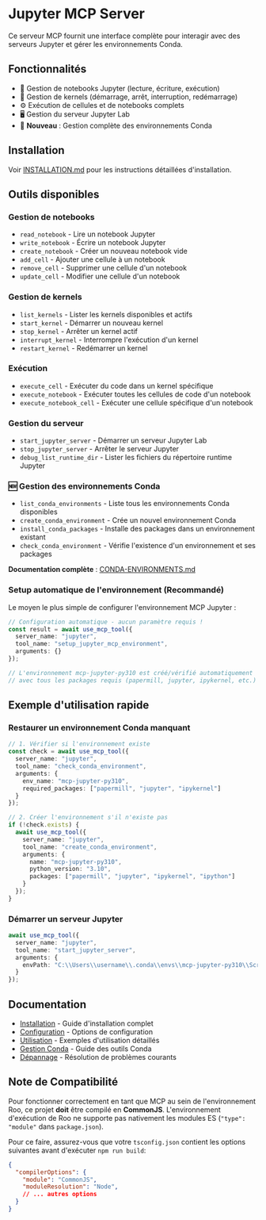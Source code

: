 # Jupyter MCP Server

Ce serveur MCP fournit une interface complète pour interagir avec des serveurs Jupyter et gérer les environnements Conda.

## Fonctionnalités

- 📓 Gestion de notebooks Jupyter (lecture, écriture, exécution)
- 🔧 Gestion de kernels (démarrage, arrêt, interruption, redémarrage)
- ⚙️ Exécution de cellules et de notebooks complets
- 🖥️ Gestion du serveur Jupyter Lab
- 🐍 **Nouveau** : Gestion complète des environnements Conda

## Installation

Voir [INSTALLATION.md](docs/INSTALLATION.md) pour les instructions détaillées d'installation.

## Outils disponibles

### Gestion de notebooks

- `read_notebook` - Lire un notebook Jupyter
- `write_notebook` - Écrire un notebook Jupyter
- `create_notebook` - Créer un nouveau notebook vide
- `add_cell` - Ajouter une cellule à un notebook
- `remove_cell` - Supprimer une cellule d'un notebook
- `update_cell` - Modifier une cellule d'un notebook

### Gestion de kernels

- `list_kernels` - Lister les kernels disponibles et actifs
- `start_kernel` - Démarrer un nouveau kernel
- `stop_kernel` - Arrêter un kernel actif
- `interrupt_kernel` - Interrompre l'exécution d'un kernel
- `restart_kernel` - Redémarrer un kernel

### Exécution

- `execute_cell` - Exécuter du code dans un kernel spécifique
- `execute_notebook` - Exécuter toutes les cellules de code d'un notebook
- `execute_notebook_cell` - Exécuter une cellule spécifique d'un notebook

### Gestion du serveur

- `start_jupyter_server` - Démarrer un serveur Jupyter Lab
- `stop_jupyter_server` - Arrêter le serveur Jupyter
- `debug_list_runtime_dir` - Lister les fichiers du répertoire runtime Jupyter

### 🆕 Gestion des environnements Conda

- `list_conda_environments` - Liste tous les environnements Conda disponibles
- `create_conda_environment` - Crée un nouvel environnement Conda
- `install_conda_packages` - Installe des packages dans un environnement existant
- `check_conda_environment` - Vérifie l'existence d'un environnement et ses packages

**Documentation complète** : [CONDA-ENVIRONMENTS.md](docs/CONDA-ENVIRONMENTS.md)

### Setup automatique de l'environnement (Recommandé)

Le moyen le plus simple de configurer l'environnement MCP Jupyter :

```typescript
// Configuration automatique - aucun paramètre requis !
const result = await use_mcp_tool({
  server_name: "jupyter",
  tool_name: "setup_jupyter_mcp_environment",
  arguments: {}
});

// L'environnement mcp-jupyter-py310 est créé/vérifié automatiquement
// avec tous les packages requis (papermill, jupyter, ipykernel, etc.)
```


## Exemple d'utilisation rapide

### Restaurer un environnement Conda manquant

```typescript
// 1. Vérifier si l'environnement existe
const check = await use_mcp_tool({
  server_name: "jupyter",
  tool_name: "check_conda_environment",
  arguments: {
    env_name: "mcp-jupyter-py310",
    required_packages: ["papermill", "jupyter", "ipykernel"]
  }
});

// 2. Créer l'environnement s'il n'existe pas
if (!check.exists) {
  await use_mcp_tool({
    server_name: "jupyter",
    tool_name: "create_conda_environment",
    arguments: {
      name: "mcp-jupyter-py310",
      python_version: "3.10",
      packages: ["papermill", "jupyter", "ipykernel", "ipython"]
    }
  });
}
```

### Démarrer un serveur Jupyter

```typescript
await use_mcp_tool({
  server_name: "jupyter",
  tool_name: "start_jupyter_server",
  arguments: {
    envPath: "C:\\Users\\username\\.conda\\envs\\mcp-jupyter-py310\\Scripts\\jupyter-lab.exe"
  }
});
```

## Documentation

- [Installation](docs/INSTALLATION.md) - Guide d'installation complet
- [Configuration](docs/CONFIGURATION.md) - Options de configuration
- [Utilisation](docs/USAGE.md) - Exemples d'utilisation détaillés
- [Gestion Conda](docs/CONDA-ENVIRONMENTS.md) - Guide des outils Conda
- [Dépannage](docs/TROUBLESHOOTING.md) - Résolution de problèmes courants

## Note de Compatibilité

Pour fonctionner correctement en tant que MCP au sein de l'environnement Roo, ce projet **doit** être compilé en **CommonJS**. L'environnement d'exécution de Roo ne supporte pas nativement les modules ES (`"type": "module"` dans `package.json`).

Pour ce faire, assurez-vous que votre `tsconfig.json` contient les options suivantes avant d'exécuter `npm run build`:

```json
{
  "compilerOptions": {
    "module": "CommonJS",
    "moduleResolution": "Node",
    // ... autres options
  }
}
```